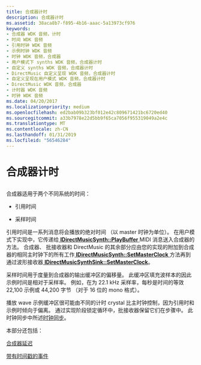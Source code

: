 ```yaml
---
title: 合成器计时
description: 合成器计时
ms.assetid: 38aca8b7-f895-4b16-aaac-5a13973cf976
keywords:
- 合成器 WDK 音频，计时
- 时间 WDK 音频
- 引用时钟 WDK 音频
- 示例时钟 WDK 音频
- 时钟 WDK 音频，合成器
- 用户模式下 synths WDK 音频，合成器计时
- 自定义 synths WDK 音频，合成器计时
- DirectMusic 自定义呈现 WDK 音频，合成器计时
- 自定义呈现在用户模式 WDK 音频，合成器计时
- DirectMusic WDK 音频，合成器
- 计时器 WDK 音频
- 时钟 WDK 音频
ms.date: 04/20/2017
ms.localizationpriority: medium
ms.openlocfilehash: ed2bab09b323bf012e42c809671421bc6720ed40
ms.sourcegitcommit: a33b7978e22d5bb9f65ca7056f955319049a2e4c
ms.translationtype: MT
ms.contentlocale: zh-CN
ms.lasthandoff: 01/31/2019
ms.locfileid: "56546284"
---
```

# <a name="synthesizer-timing"></a>合成器计时


## <span id="synthesizer_timing"></span><span id="SYNTHESIZER_TIMING"></span>


合成器适用于两个不同系统的时间：

-   引用时间

-   采样时间

引用时间是一系列消息将会播放的绝对时间 （以 master 时钟为单位）。 在用户模式下实现中，它传递给[ **IDirectMusicSynth::PlayBuffer** ](https://msdn.microsoft.com/library/windows/hardware/ff536540) MIDI 消息送入合成器的方法。 合成器、 批接收器和 DirectMusic 的其余部分应由您的实现的附加到合成器的相同主时钟下的所有工作[ **IDirectMusicSynth::SetMasterClock** ](https://msdn.microsoft.com/library/windows/hardware/ff536543)方法再到通过波形接收器[ **IDirectMusicSynthSink::SetMasterClock**](https://msdn.microsoft.com/library/windows/hardware/ff536528)。

采样时间用于度量到合成器的输出缓冲区的偏移量。 此缓冲区填充波样本的因此示例时间是相对于采样率。 例如，在为 22.1 kHz 采样率，每秒是时间的等效 22,100 示例或 44,200 字节 （对于 16 位的 mono 格式）。

播放 wave 示例缓冲区很可能由不同的计时 crystal 比主时钟控制，因为引用时和示例时倾向于偏离。 通过实现阶段锁定循环中，批接收器保留它们在步骤中。 此时钟同步中所述[时钟同步](clock-synchronization.md)。

本部分还包括：

[合成器延迟](synthesizer-latency.md)

[带有时间戳的事件](time-stamped-events.md)

 

 




